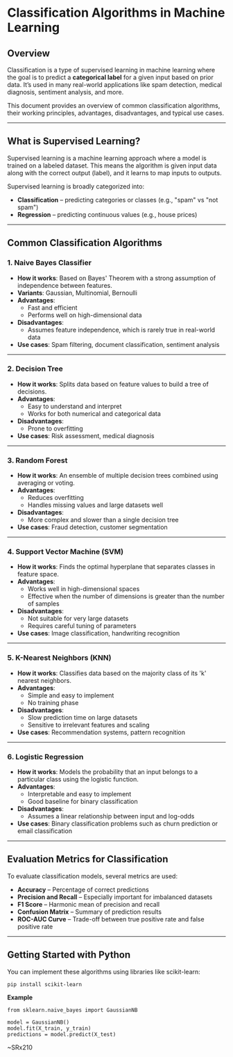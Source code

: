 # Classification Algorithms in Machine Learning

## Overview

Classification is a type of supervised learning in machine learning where the goal is to predict a **categorical label** for a given input based on prior data. It’s used in many real-world applications like spam detection, medical diagnosis, sentiment analysis, and more.

This document provides an overview of common classification algorithms, their working principles, advantages, disadvantages, and typical use cases.

---

## What is Supervised Learning?

Supervised learning is a machine learning approach where a model is trained on a labeled dataset. This means the algorithm is given input data along with the correct output (label), and it learns to map inputs to outputs.

Supervised learning is broadly categorized into:
- **Classification** – predicting categories or classes (e.g., "spam" vs "not spam")
- **Regression** – predicting continuous values (e.g., house prices)

---

## Common Classification Algorithms

### 1. Naive Bayes Classifier
- **How it works**: Based on Bayes' Theorem with a strong assumption of independence between features.
- **Variants**: Gaussian, Multinomial, Bernoulli
- **Advantages**:
  - Fast and efficient
  - Performs well on high-dimensional data
- **Disadvantages**:
  - Assumes feature independence, which is rarely true in real-world data
- **Use cases**: Spam filtering, document classification, sentiment analysis

---

### 2. Decision Tree
- **How it works**: Splits data based on feature values to build a tree of decisions.
- **Advantages**:
  - Easy to understand and interpret
  - Works for both numerical and categorical data
- **Disadvantages**:
  - Prone to overfitting
- **Use cases**: Risk assessment, medical diagnosis

---

### 3. Random Forest
- **How it works**: An ensemble of multiple decision trees combined using averaging or voting.
- **Advantages**:
  - Reduces overfitting
  - Handles missing values and large datasets well
- **Disadvantages**:
  - More complex and slower than a single decision tree
- **Use cases**: Fraud detection, customer segmentation

---

### 4. Support Vector Machine (SVM)
- **How it works**: Finds the optimal hyperplane that separates classes in feature space.
- **Advantages**:
  - Works well in high-dimensional spaces
  - Effective when the number of dimensions is greater than the number of samples
- **Disadvantages**:
  - Not suitable for very large datasets
  - Requires careful tuning of parameters
- **Use cases**: Image classification, handwriting recognition

---

### 5. K-Nearest Neighbors (KNN)
- **How it works**: Classifies data based on the majority class of its 'k' nearest neighbors.
- **Advantages**:
  - Simple and easy to implement
  - No training phase
- **Disadvantages**:
  - Slow prediction time on large datasets
  - Sensitive to irrelevant features and scaling
- **Use cases**: Recommendation systems, pattern recognition

---

### 6. Logistic Regression
- **How it works**: Models the probability that an input belongs to a particular class using the logistic function.
- **Advantages**:
  - Interpretable and easy to implement
  - Good baseline for binary classification
- **Disadvantages**:
  - Assumes a linear relationship between input and log-odds
- **Use cases**: Binary classification problems such as churn prediction or email classification

---

## Evaluation Metrics for Classification

To evaluate classification models, several metrics are used:
- **Accuracy** – Percentage of correct predictions
- **Precision and Recall** – Especially important for imbalanced datasets
- **F1 Score** – Harmonic mean of precision and recall
- **Confusion Matrix** – Summary of prediction results
- **ROC-AUC Curve** – Trade-off between true positive rate and false positive rate

---

## Getting Started with Python

You can implement these algorithms using libraries like scikit-learn:

```bash
pip install scikit-learn
```

**Example**
```
from sklearn.naive_bayes import GaussianNB

model = GaussianNB()
model.fit(X_train, y_train)
predictions = model.predict(X_test)
```

~SRx210
